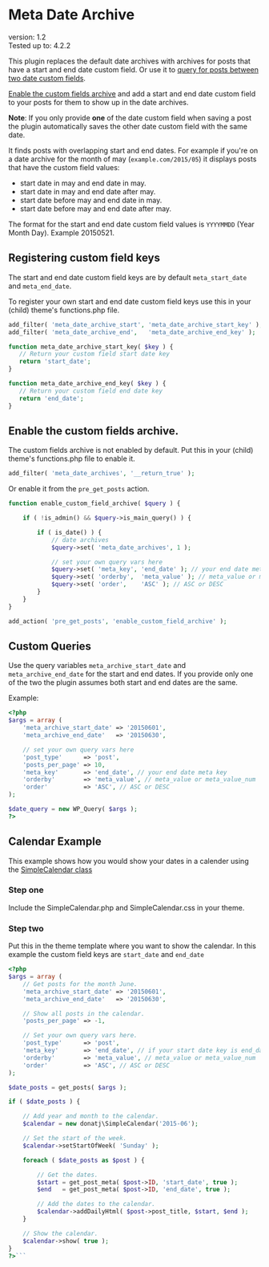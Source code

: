 # Meta Date Archive

version:      1.2  
Tested up to: 4.2.2  

This plugin replaces the default date archives with archives for posts that have a start and end date custom field. Or use it to [query for posts between two date custom fields](#custom-queries).

[Enable the custom fields archive](#enable-the-custom-fields-archive) and add a start and end date custom field to your posts for them to show up in the date archives.

**Note**: If you only provide **one** of the date custom field when saving a post the plugin automatically saves the other date custom field with the same date. 

It finds posts with overlapping start and end dates. For example if you're on a date archive for the month of may (`example.com/2015/05`) it displays posts that have the custom field values:

 * start date in may and end date in may.
 * start date in may and end date after may.
 * start date before may and end date in may.
 * start date before may and end date after may.

The format for the start and end date custom field values is `YYYYMMDD` (Year Month Day). Example 20150521.

## Registering custom field keys
The start and end date custom field keys are by default `meta_start_date` and `meta_end_date`.

To register your own start and end date custom field keys use this in your (child) theme's functions.php file.

 ```php
add_filter( 'meta_date_archive_start', 'meta_date_archive_start_key' );
add_filter( 'meta_date_archive_end',   'meta_date_archive_end_key' );

function meta_date_archive_start_key( $key ) {
	// Return your custom field start date key
	return 'start_date';
}

function meta_date_archive_end_key( $key ) {
	// Return your custom field end date key
	return 'end_date';
}
```

## Enable the custom fields archive.
The custom fields archive is not enabled by default. Put this in your (child) theme's functions.php file to enable it.
```php
add_filter( 'meta_date_archives', '__return_true' );
```

Or enable it from the `pre_get_posts` action.
```php
function enable_custom_field_archive( $query ) {

	if ( !is_admin() && $query->is_main_query() ) {

		if ( is_date() ) {
			// date archives
			$query->set( 'meta_date_archives', 1 );

			// set your own query vars here
			$query->set( 'meta_key', 'end_date' ); // your end date meta key
			$query->set( 'orderby',  'meta_value' ); // meta_value or meta_value_num
			$query->set( 'order',    'ASC' ); // ASC or DESC			
		}
	}
}

add_action( 'pre_get_posts', 'enable_custom_field_archive' );
```

## Custom Queries
Use the query variables `meta_archive_start_date` and `meta_archive_end_date` for the start and end dates. If you provide only one of the two the plugin assumes both start and end dates are the same.

Example:
```php
<?php
$args = array (
	'meta_archive_start_date' => '20150601',
	'meta_archive_end_date'   => '20150630',

	// set your own query vars here
	'post_type'      => 'post',
	'posts_per_page' => 10,
	'meta_key'       => 'end_date', // your end date meta key
	'orderby'        => 'meta_value', // meta_value or meta_value_num
	'order'          => 'ASC', // ASC or DESC
);

$date_query = new WP_Query( $args );
?>
```

## Calendar Example
This example shows how you would show your dates in a calender using the [SimpleCalendar class](https://donatstudios.com/SimpleCalendar)

### Step one
Include the SimpleCalendar.php and SimpleCalendar.css in your theme.

### Step two
Put this in the theme template where you want to show the calendar. In this example the custom field keys are `start_date` and `end_date`

```php
<?php
$args = array (
	// Get posts for the month June.
	'meta_archive_start_date' => '20150601',
	'meta_archive_end_date'   => '20150630',

	// Show all posts in the calendar.
	'posts_per_page' => -1,

	// Set your own query vars here.
	'post_type'      => 'post',
	'meta_key'       => 'end_date', // if your start date key is end_date
	'orderby'        => 'meta_value', // meta_value or meta_value_num
	'order'          => 'ASC', // ASC or DESC
);

$date_posts = get_posts( $args );

if ( $date_posts ) {

	// Add year and month to the calendar.
	$calendar = new donatj\SimpleCalendar('2015-06');

	// Set the start of the week.
	$calendar->setStartOfWeek( 'Sunday' );

	foreach ( $date_posts as $post ) {

		// Get the dates.
		$start = get_post_meta( $post->ID, 'start_date', true );
		$end   = get_post_meta( $post->ID, 'end_date', true );

		// Add the dates to the calendar.
		$calendar->addDailyHtml( $post->post_title, $start, $end );
	}

	// Show the calendar.
	$calendar->show( true );
}
?>```
